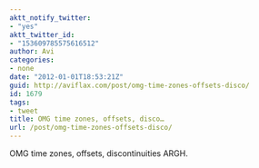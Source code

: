 ```yaml
---
aktt_notify_twitter:
- "yes"
aktt_twitter_id:
- "153609785575616512"
author: Avi
categories:
- none
date: "2012-01-01T18:53:21Z"
guid: http://aviflax.com/post/omg-time-zones-offsets-disco/
id: 1679
tags:
- tweet
title: OMG time zones, offsets, disco…
url: /post/omg-time-zones-offsets-disco/
---
```

OMG time zones, offsets, discontinuities ARGH.